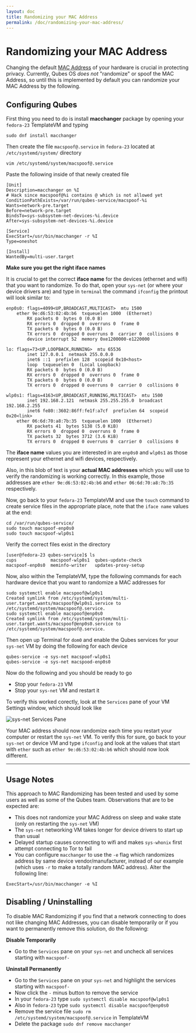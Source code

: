 ```yaml
---
layout: doc
title: Randomizing your MAC Address
permalink: /doc/randomizing-your-mac-address/
---
```


Randomizing your MAC Address
============================

Changing the default [MAC Address](https://en.wikipedia.org/wiki/MAC_address) of your hardware is crucial in protecting 
privacy. Currently, Qubes OS *does not* "randomize" or spoof the MAC Address, so until this is implemented by default 
you can randomize your MAC Address by the following.

## Configuring Qubes

 
First thing you need to do is install **macchanger** package by opening your `fedora-23` TemplateVM and typing

```
sudo dnf install macchanger
```

Then create the file `macspoof@.service` in `fedora-23` located at `/etc/systemd/system/` directory

```
vim /etc/systemd/system/macspoof@.service
```

Paste the following inside of that newly created file

```
[Unit]
Description=macchanger on %I
# Hack since macspoof@%i contains @ which is not allowed yet
ConditionPathExists=/var/run/qubes-service/macspoof-%i
Wants=network-pre.target
Before=network-pre.target
BindsTo=sys-subsystem-net-devices-%i.device
After=sys-subsystem-net-devices-%i.device

[Service]
ExecStart=/usr/bin/macchanger -r %I
Type=oneshot

[Install]
WantedBy=multi-user.target
```

**Make sure you get the right iface names**

It is crucial to get the correct **iface name** for the devices (ethernet and wifi) that you want to randomize. To do 
that, open your `sys-net`  (or where your device drivers are) and type in `terminal` the command `ifconfig` the printout 
will look similar to:

```
enp0s0: flags=4099<UP,BROADCAST,MULTICAST>  mtu 1500
	ether 9e:d6:53:02:4b:b6  txqueuelen 1000  (Ethernet)
        RX packets 0  bytes 0 (0.0 B)
        RX errors 0  dropped 0  overruns 0  frame 0
        TX packets 0  bytes 0 (0.0 B)
        TX errors 0  dropped 0 overruns 0  carrier 0  collisions 0
        device interrupt 52  memory 0xe1200000-e1220000  

lo: flags=73<UP,LOOPBACK,RUNNING>  mtu 65536
        inet 127.0.0.1  netmask 255.0.0.0
        inet6 ::1  prefixlen 128  scopeid 0x10<host>
        loop  txqueuelen 0  (Local Loopback)
        RX packets 0  bytes 0 (0.0 B)
        RX errors 0  dropped 0  overruns 0  frame 0
        TX packets 0  bytes 0 (0.0 B)
        TX errors 0  dropped 0 overruns 0  carrier 0  collisions 0

wlp0s1: flags=4163<UP,BROADCAST,RUNNING,MULTICAST>  mtu 1500
        inet 192.168.2.121  netmask 255.255.255.0  broadcast 192.168.2.255
        inet6 fe80::3602:86ff:fe1f:a7cf  prefixlen 64  scopeid 0x20<link>
	ether 06:6d:70:a8:7b:35  txqueuelen 1000  (Ethernet)
        RX packets 41  bytes 5138 (5.0 KiB)
        RX errors 0  dropped 0  overruns 0  frame 0
        TX packets 32  bytes 3712 (3.6 KiB)
        TX errors 0  dropped 0 overruns 0  carrier 0  collisions 0
```

The **iface name** values you are interested in are `enp0s0` and `wlp0s1` as those represent your ethernet and wifi 
devices, respectively.

Also, in this blob of text is your **actual MAC addresses** which you will use to verify the randomizing is working 
correctly. In this example, those addresses are `ether 9e:d6:53:02:4b:b6` and `ether 06:6d:70:a8:7b:35` respectively.

Now, go back to your `fedora-23` TemplateVM and use the `touch` command to create service files in the appropriate 
place, note that the `iface name` values at the end:

```
cd /var/run/qubes-service/
sudo touch macspoof-enp0s0
sudo touch macspoof-wlp0s1
```

Verify the correct files exist in the directory

```
[user@fedora-23 qubes-service]$ ls
cups             macspoof-wlp0s1  qubes-update-check
macspoof-enp0s0  meminfo-writer   updates-proxy-setup
```

Now, also within the TemplateVM, type the following commands for each hardware device that you want to randomize a MAC 
addresses for

```
sudo systemctl enable macspoof@wlp0s1
Created symlink from /etc/systemd/system/multi-user.target.wants/macspoof@wlp0s1.service to /etc/systemd/system/macspoof@.service.
sudo systemctl enable macspoof@enp0s0
Created symlink from /etc/systemd/system/multi-user.target.wants/macspoof@enp0s0.service to /etc/systemd/system/macspoof@.service.
```

Then open up Terminal for `dom0` and enable the Qubes services for your `sys-net` VM by doing the following for each 
device

```
qubes-service -e sys-net macspoof-wlp0s1
qubes-service -e sys-net macspood-enp0s0
```

Now do the following and you should be ready to go

- Stop your `fedora-23` VM
- Stop your `sys-net` VM and restart it

To verify this worked corectly, look at the `Services` pane of your VM Settings window, which should look like

![sys-net Services Pane](/attachment/wiki/QubesScreenshots/r3rc1-sys-net-services.png)

Your MAC address should now randomize each time you restart your computer or restart the `sys-net` VM. To verify this 
for sure, go back to your `sys-net` or device VM and type `ifconfig` and look at the values that start with `ether` such 
as  `ether 9e:d6:53:02:4b:b6` which should now look different.  

---

## Usage Notes

This approach to MAC Randomizing has been tested and used by some users as well as some of the Qubes team. Observations 
that are to be expected are:

- This does not randomize your MAC Address on sleep and wake state (only on restarting the `sys-net` VM)
- The `sys-net` networking VM takes longer for device drivers to start up than usual
- Delayed startup causes connecting to wifi and makes `sys-whonix` first attempt connecting to Tor to fail
- You can configure `macchanger` to use the `-e` flag which randomizes address by same device vendor/manufacturer, 
instead of our example (which uses `-r` to make a totally random MAC address). Alter the following line:

```
ExecStart=/usr/bin/macchanger -e %I
```

## Disabling / Uninstalling

To disable MAC Randomizing if you find that a network connecting to does not like changing MAC Addresses, you can 
disable temporarily or if you want to permanently remove this solution, do the following:

**Disable Temporarily**

- Go to the `Services` pane on your `sys-net` and uncheck all services starting with `macspoof-`

**Uninstall Permanently**

- Go to the `Services` pane on your `sys-net` and highlight the services starting with `macspoof-`
- Now click the `-` minus button to remove the service
- In your `fedora-23` type `sudo systemctl disable macspoof@wlp0s1`
- Also in `fedora-23` type `sudo systemctl disable macspoof@enp0s0`
- Remove the service file `sudo rm /etc/systemd/system/macspoof@.service` in TemplateVM
- Delete the package `sudo dnf remove macchanger`
